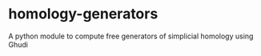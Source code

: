 # homology-generators
A python module to compute free generators of simplicial homology using Ghudi
